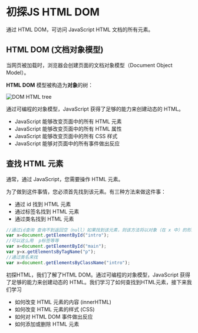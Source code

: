 # 初探JS HTML DOM

通过 HTML DOM，可访问 JavaScript HTML 文档的所有元素。

## HTML DOM (文档对象模型)

当网页被加载时，浏览器会创建页面的文档对象模型（Document Object Model）。

**HTML DOM** 模型被构造为**对象**的树：

![DOM HTML tree](https://www.runoob.com/images/pic_htmltree.gif)

通过可编程的对象模型，JavaScript 获得了足够的能力来创建动态的 HTML。

- JavaScript 能够改变页面中的所有 HTML 元素
- JavaScript 能够改变页面中的所有 HTML 属性
- JavaScript 能够改变页面中的所有 CSS 样式
- JavaScript 能够对页面中的所有事件做出反应

## 查找 HTML 元素

通常，通过 JavaScript，您需要操作 HTML 元素。

为了做到这件事情，您必须首先找到该元素。有三种方法来做这件事：

- 通过 id 找到 HTML 元素   
- 通过标签名找到 HTML 元素
- 通过类名找到 HTML 元素

```js
//通过id查询 查询不到返回空（null）如果找到该元素，则该方法将以对象（在 x 中）的形式返回该元素。
var x=document.getElementById("intro");
//可以这么用  p标签等等
var x=document.getElementById("main");
var y=x.getElementsByTagName("p");
//通过类名来找
var x=document.getElementsByClassName("intro");
```

初探HTML，我们了解了HTML DOM。通过可编程的对象模型，JavaScript 获得了足够的能力来创建动态的 HTML。我们学习了如何查找到HTML元素，接下来我们学习

- 如何改变 HTML 元素的内容 (innerHTML)
- 如何改变 HTML 元素的样式 (CSS)
- 如何对 HTML DOM 事件做出反应
- 如何添加或删除 HTML 元素